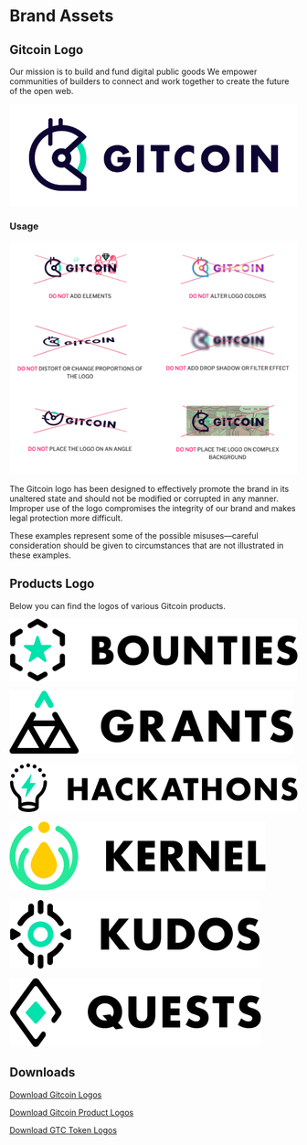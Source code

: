 # Brand Assets

## Gitcoin Logo

Our mission is to build and fund digital public goods We empower communities of builders to connect and work together to create the future of the open web.

![](../.gitbook/assets/logo_gitcoin.png)

### Usage

![](../.gitbook/assets/logo_usage.png)

The Gitcoin logo has been designed to effectively promote the brand in its unaltered state and should not be modified or corrupted in any manner. Improper use of the logo compromises the integrity of our brand and makes legal protection more difficult.

These examples represent some of the possible misuses—careful consideration should be given to circumstances that are not illustrated in these examples.

## Products Logo

Below you can find the logos of various Gitcoin products.

![](../.gitbook/assets/logo_bounties.png)

![](../.gitbook/assets/logo_grants.png)

![](../.gitbook/assets/logo_hackathons.png)

![](../.gitbook/assets/logo_kernel.png)

![](../.gitbook/assets/logo_kudos.png)

![](../.gitbook/assets/logo_quests.png)

## Downloads

[Download Gitcoin Logos](https://s.gitcoin.co/static/v2/images/presskit/Gitcoin_Logos.9d596067b39c.zip)

[Download Gitcoin Product Logos](https://s.gitcoin.co/static/v2/images/presskit/Gitcoin_Products.374b623c9ec8.zip)

[Download GTC Token Logos](https://s.gitcoin.co/static/v2/images/presskit/gtc_token.f203d7e9a51e.zip)

